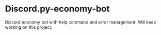 # Discord.py-economy-bot
Discord economy bot with help command and error management. Will keep working on this project.
